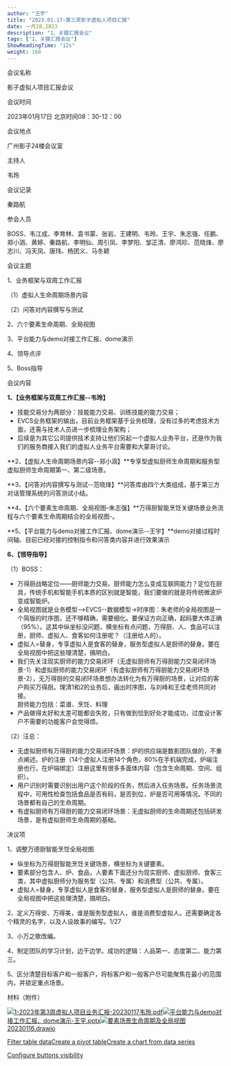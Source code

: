 ```yaml
---
author: "王宇"
title: "2023.01.17~第三周影子虚拟人项目汇报"
date: 一月28,2023
description: "1、关键汇报会议"
tags: ["1、关键汇报会议"]
ShowReadingTime: "12s"
weight: 160
---
```

  

会议名称

影子虚拟人项目汇报会议

会议时间

2023年01月17日 北京时间08：30-12：00

会议地点

广州影子24楼会议室

主持人

韦玲

会议记录

秦路航

参会人员

BOSS、韦江成、李育林、袁书蒙、张岩、王建明、韦玲、王宇、朱志强、任鹏、郑小涵、黄婷、秦路航、李明仙、周引凤、李梦阳、邹正清、廖鸿珍、范晓烽、廖志川、冯天凤、唐玮、杨团义、马冬颖

会议主题

1、业务框架与双周工作汇报

（1）虚拟人生命周期场景内容

（2）问答对内容撰写与测试

2、六个要素生命周期、全局视图

3、平台能力与demo对接工作汇报、dome演示

4、领导点评

5、Boss指导

会议内容

**1、【业务框架与双周工作汇报--韦玲】**

*   技能交易分为两部分：技能能力交易、训练技能的能力交易；
*   EVCS业务框架的输出，目前业务框架基于业务梳理，没有过多的考虑技术方面，还需与技术人员进一步梳理业务架构；
*   后续是为其它公司提供技术支持让他们另起一个虚拟人业务平台，还是作为我们的服务商接入我们的虚拟人业务平台需要和大蒙哥讨论。

**2、【虚拟人生命周期场景内容--郑小涵】**专享型虚拟厨师生命周期和服务型虚拟厨师生命周期第一、第二级场景。

**3、【问答对内容撰写与测试--范晓烽】**问答库由四个大类组成，基于第三方对话管理系统的问答测试小结。

**4、【六个要素生命周期、全局视图–朱志强】**万得厨智能烹饪关键场景业务流程与六个要素生命周期结合的全局视图-。

**5、【平台能力与demo对接工作汇报、dome演示--王宇】**demo对接过程时间轴、目前已经对接的控制指令和问答类内容并进行效果演示

**6、【领导指导】**

（1）BOSS：

*   万得厨战略定位——厨师能力交易。厨师能力怎么变成互联网能力？定位在厨具，传统手机和智能手机本质的区别就是智能，我们要做的就是将传统微波炉变成智能炉。
*   全局视图就是业务模型-->EVCS--数据模型→时序图：朱老师的全局视图是一个简版的时序图，还不够精确，需要细化。要保证方向正确，起码要大体正确（95%）。这其中纵坐标没问题，横坐标有点问题，万得厨、人、食品可以注册，厨师、虚拟人、食客如何注册呢？（注册给人的）。
*   虚拟人=替身，专享虚拟人是食客的替身，服务型虚拟人是厨师的替身。要在全局视图中把这些理清楚，搞明白。
*   我们先关注现实厨师的能力交易闭环（无虚拟厨师有万得厨能力交易闭环场景-1）和虚拟厨师的能力交易闭环（有虚拟厨师有万得厨能力交易闭环场景-2），无万得厨的交易闭环场景想办法转化为有万得厨的场景，让对应的客户购买万得厨。理清1和2的业务后，画出时序图，与刘峰和王佳老师共同对接。  
    厨师能力包括：菜谱、烹饪、料理
*   产品做得太好和太差可能都会失败，只有做到恰到好处才能成功，过度设计客户不需要的功能客户会觉得烦。

（2）汪总：

*   无虚拟厨师有万得厨的能力交易闭环场景：炉的供应端是数影团队做的，不重点阐述。炉的注册（14个虚拟人注册14个角色，80%在手机端完成，炉端注册也行，在炉端绑定）注册这里有很多多面体内容（包含生命周期、空间、组织）。
*   用户识别时需要识别出用户这个阶段的任务，然后进入任务场景。任务场景流程中，可用性检查包括食品是否有码，是否到位，炉是否可用等情况。不同的场景都有自己的生命周期。
*   有虚拟厨师有万得厨的能力交易闭环场景：无虚拟厨师的生命周期还包括研发场景，是有虚拟厨师生命周期的基础。

决议项

1、调整万德厨智能烹饪全局视图

*   纵坐标为万得厨智能烹饪关键场景，横坐标为关键要素。
*   要素部分包含人、炉、食品，人要素下面还分为现实厨师、虚拟厨师、食客三类，其中虚拟厨师分为服务型（公共、专属）和消费型（公共、专属）。
*   虚拟人=替身，专享虚拟人是食客的替身，服务型虚拟人是厨师的替身。要在全局视图中把这些理清楚，搞明白。

2、定义万得安、万得美，谁是服务型虚拟人，谁是消费型虚拟人。还需要确定各个精灵的名字，以及人设故事的编写。1/27

3、小万之歌改编。

4、制定团队的学习计划，边干边学。成功的逻辑：人品第一、态度第二、能力第三。

5、区分清楚目标客户和一般客户，将标客户和一般客户尽可能聚焦在最小的范围内，并锁定重点场景。

材料（附件）

[![](/s/-vky9ok/8401/008d09724398b50e93468e30a239d4f6d750af9b/4.1.1/_/download/resources/com.atlassian.confluence.plugins.confluence-view-file-macro:view-file-macro-resources/images/placeholder-medium-pdf.png)1-2023年第3周虚拟人项目业务汇报-20230117韦玲.pdf](/download/attachments/91158700/1-2023%E5%B9%B4%E7%AC%AC3%E5%91%A8%E8%99%9A%E6%8B%9F%E4%BA%BA%E9%A1%B9%E7%9B%AE%E4%B8%9A%E5%8A%A1%E6%B1%87%E6%8A%A5-20230117%E9%9F%A6%E7%8E%B2.pdf?version=1&modificationDate=1673949679694&api=v2)[![](/s/-vky9ok/8401/008d09724398b50e93468e30a239d4f6d750af9b/4.1.1/_/download/resources/com.atlassian.confluence.plugins.confluence-view-file-macro:view-file-macro-resources/images/placeholder-medium-presentation.png)平台能力与demo对接工作汇报、dome演示-王宇.pptx](/download/attachments/91158700/%E5%B9%B3%E5%8F%B0%E8%83%BD%E5%8A%9B%E4%B8%8Edemo%E5%AF%B9%E6%8E%A5%E5%B7%A5%E4%BD%9C%E6%B1%87%E6%8A%A5%E3%80%81dome%E6%BC%94%E7%A4%BA-%E7%8E%8B%E5%AE%87.pptx?version=1&modificationDate=1673949672932&api=v2)[![](/s/-vky9ok/8401/008d09724398b50e93468e30a239d4f6d750af9b/4.1.1/_/download/resources/com.atlassian.confluence.plugins.confluence-view-file-macro:view-file-macro-resources/images/placeholder-medium-file.png)要素场景生命周期及全局视图20230116.drawio](/download/attachments/91158700/%E8%A6%81%E7%B4%A0%E5%9C%BA%E6%99%AF%E7%94%9F%E5%91%BD%E5%91%A8%E6%9C%9F%E5%8F%8A%E5%85%A8%E5%B1%80%E8%A7%86%E5%9B%BE20230116.drawio?version=1&modificationDate=1673949663168&api=v2)

[Filter table data](#)[Create a pivot table](#)[Create a chart from data series](#)

[Configure buttons visibility](/users/tfac-settings.action)